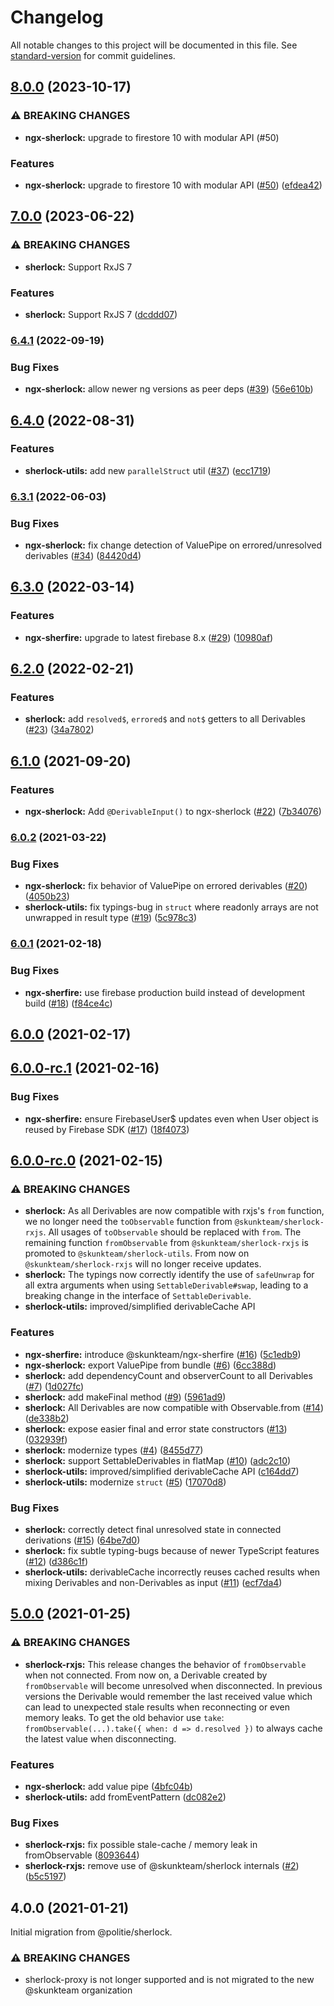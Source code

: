 # Changelog

All notable changes to this project will be documented in this file. See [standard-version](https://github.com/conventional-changelog/standard-version) for commit guidelines.

## [8.0.0](https://github.com/skunkteam/sherlock/compare/v7.0.0...v8.0.0) (2023-10-17)

### ⚠ BREAKING CHANGES

-   **ngx-sherlock:** upgrade to firestore 10 with modular API (#50)

### Features

-   **ngx-sherlock:** upgrade to firestore 10 with modular API ([#50](https://github.com/skunkteam/sherlock/issues/50)) ([efdea42](https://github.com/skunkteam/sherlock/commit/efdea424854b2881a5a69deb47de5f281af9739c))

## [7.0.0](https://github.com/skunkteam/sherlock/compare/v6.4.1...v7.0.0) (2023-06-22)

### ⚠ BREAKING CHANGES

-   **sherlock:** Support RxJS 7

### Features

-   **sherlock:** Support RxJS 7 ([dcddd07](https://github.com/skunkteam/sherlock/commit/dcddd074bef612b42b67aa34ed82fa28f238d344))

### [6.4.1](https://github.com/skunkteam/sherlock/compare/v6.4.0...v6.4.1) (2022-09-19)

### Bug Fixes

-   **ngx-sherlock:** allow newer ng versions as peer deps ([#39](https://github.com/skunkteam/sherlock/issues/39)) ([56e610b](https://github.com/skunkteam/sherlock/commit/56e610bbf29e718418e1b4f77f7a6b6f837519c4))

## [6.4.0](https://github.com/skunkteam/sherlock/compare/v6.3.1...v6.4.0) (2022-08-31)

### Features

-   **sherlock-utils:** add new `parallelStruct` util ([#37](https://github.com/skunkteam/sherlock/issues/37)) ([ecc1719](https://github.com/skunkteam/sherlock/commit/ecc1719ec006756c13d93a205edeb31d8d92b852))

### [6.3.1](https://github.com/skunkteam/sherlock/compare/v6.3.0...v6.3.1) (2022-06-03)

### Bug Fixes

-   **ngx-sherlock:** fix change detection of ValuePipe on errored/unresolved derivables ([#34](https://github.com/skunkteam/sherlock/issues/34)) ([84420d4](https://github.com/skunkteam/sherlock/commit/84420d450e3e82239f739fe21559dec84e6cf8ea))

## [6.3.0](https://github.com/skunkteam/sherlock/compare/v6.2.0...v6.3.0) (2022-03-14)

### Features

-   **ngx-sherfire:** upgrade to latest firebase 8.x ([#29](https://github.com/skunkteam/sherlock/issues/29)) ([10980af](https://github.com/skunkteam/sherlock/commit/10980afac850602c6e35dc8dd136c4a1cfc1148f))

## [6.2.0](https://github.com/skunkteam/sherlock/compare/v6.1.0...v6.2.0) (2022-02-21)

### Features

-   **sherlock:** add `resolved$`, `errored$` and `not$` getters to all Derivables ([#23](https://github.com/skunkteam/sherlock/issues/23)) ([34a7802](https://github.com/skunkteam/sherlock/commit/34a780239d5eb5d94a0d4223b4b86019218b2884))

## [6.1.0](https://github.com/skunkteam/sherlock/compare/v6.0.2...v6.1.0) (2021-09-20)

### Features

-   **ngx-sherlock:** Add `@DerivableInput()` to ngx-sherlock ([#22](https://github.com/skunkteam/sherlock/issues/22)) ([7b34076](https://github.com/skunkteam/sherlock/commit/7b34076e198d9bf31e9706fe60c1b9db66db722e))

### [6.0.2](https://github.com/skunkteam/sherlock/compare/v6.0.1...v6.0.2) (2021-03-22)

### Bug Fixes

-   **ngx-sherlock:** fix behavior of ValuePipe on errored derivables ([#20](https://github.com/skunkteam/sherlock/issues/20)) ([4050b23](https://github.com/skunkteam/sherlock/commit/4050b2388224389453786738140b9db95382b37e))
-   **sherlock-utils:** fix typings-bug in `struct` where readonly arrays are not unwrapped in result type ([#19](https://github.com/skunkteam/sherlock/issues/19)) ([5c978c3](https://github.com/skunkteam/sherlock/commit/5c978c36f4b8860787e6022a2b451746ab5aff69))

### [6.0.1](https://github.com/skunkteam/sherlock/compare/v6.0.0...v6.0.1) (2021-02-18)

### Bug Fixes

-   **ngx-sherfire:** use firebase production build instead of development build ([#18](https://github.com/skunkteam/sherlock/issues/18)) ([f84ce4c](https://github.com/skunkteam/sherlock/commit/f84ce4c785430a4f68173e542db671b5b851320c))

## [6.0.0](https://github.com/skunkteam/sherlock/compare/v6.0.0-rc.1...v6.0.0) (2021-02-17)

## [6.0.0-rc.1](https://github.com/skunkteam/sherlock/compare/v6.0.0-rc.0...v6.0.0-rc.1) (2021-02-16)

### Bug Fixes

-   **ngx-sherfire:** ensure FirebaseUser$ updates even when User object is reused by Firebase SDK ([#17](https://github.com/skunkteam/sherlock/issues/17)) ([18f4073](https://github.com/skunkteam/sherlock/commit/18f407374af766e4c76a9327167316fad403f5c9))

## [6.0.0-rc.0](https://github.com/skunkteam/sherlock/compare/v5.0.0...v6.0.0-rc.0) (2021-02-15)

### ⚠ BREAKING CHANGES

-   **sherlock:** As all Derivables are now compatible with rxjs's `from` function, we no longer need the `toObservable` function from `@skunkteam/sherlock-rxjs`. All usages of `toObservable` should be replaced with `from`. The remaining function `fromObservable` from `@skunkteam/sherlock-rxjs` is promoted to `@skunkteam/sherlock-utils`. From now on `@skunkteam/sherlock-rxjs` will no longer receive updates.
-   **sherlock:** The typings now correctly identify the use of `safeUnwrap` for all extra arguments when using `SettableDerivable#swap`, leading to a breaking change in the interface of `SettableDerivable`.
-   **sherlock-utils:** improved/simplified derivableCache API

### Features

-   **ngx-sherfire:** introduce @skunkteam/ngx-sherfire ([#16](https://github.com/skunkteam/sherlock/issues/16)) ([5c1edb9](https://github.com/skunkteam/sherlock/commit/5c1edb9ce2b830c8fa8607a4a07fdaf9fb652ad1))
-   **ngx-sherlock:** export ValuePipe from bundle ([#6](https://github.com/skunkteam/sherlock/issues/6)) ([6cc388d](https://github.com/skunkteam/sherlock/commit/6cc388d9a836b9244fcea23b9ab621b1b21fd6c7))
-   **sherlock:** add dependencyCount and observerCount to all Derivables ([#7](https://github.com/skunkteam/sherlock/issues/7)) ([1d027fc](https://github.com/skunkteam/sherlock/commit/1d027fc163dbf95ee0b8305cb673f1473b42b4e7))
-   **sherlock:** add makeFinal method ([#9](https://github.com/skunkteam/sherlock/issues/9)) ([5961ad9](https://github.com/skunkteam/sherlock/commit/5961ad90cb4ea10f2a52b80e6d45cf558f215cbf))
-   **sherlock:** All Derivables are now compatible with Observable.from ([#14](https://github.com/skunkteam/sherlock/issues/14)) ([de338b2](https://github.com/skunkteam/sherlock/commit/de338b26f0a10de3197f86d5e74be8fca3587fba))
-   **sherlock:** expose easier final and error state constructors ([#13](https://github.com/skunkteam/sherlock/issues/13)) ([032939f](https://github.com/skunkteam/sherlock/commit/032939fc0996436206cc91dbb46a9395b66b44d7))
-   **sherlock:** modernize types ([#4](https://github.com/skunkteam/sherlock/issues/4)) ([8455d77](https://github.com/skunkteam/sherlock/commit/8455d77aea9dc7e593614c2227554093278c8f64))
-   **sherlock:** support SettableDerivables in flatMap ([#10](https://github.com/skunkteam/sherlock/issues/10)) ([adc2c10](https://github.com/skunkteam/sherlock/commit/adc2c10f5872a62672cb0e60c7944be569d41e5d))
-   **sherlock-utils:** improved/simplified derivableCache API ([c164dd7](https://github.com/skunkteam/sherlock/commit/c164dd7e6dbd1c3413f9ec3f5a948176fc9c7da2))
-   **sherlock-utils:** modernize `struct` ([#5](https://github.com/skunkteam/sherlock/issues/5)) ([17070d8](https://github.com/skunkteam/sherlock/commit/17070d8a439c8be940d013023d18086facf89fc3))

### Bug Fixes

-   **sherlock:** correctly detect final unresolved state in connected derivations ([#15](https://github.com/skunkteam/sherlock/issues/15)) ([64be7d0](https://github.com/skunkteam/sherlock/commit/64be7d05854770b4a324a91f43680fdc3a5a9fe5))
-   **sherlock:** fix subtle typing-bugs because of newer TypeScript features ([#12](https://github.com/skunkteam/sherlock/issues/12)) ([d386c1f](https://github.com/skunkteam/sherlock/commit/d386c1fe8e09bc3d274f891bbd028be09e0d606f))
-   **sherlock-utils:** derivableCache incorrectly reuses cached results when mixing Derivables and non-Derivables as input ([#11](https://github.com/skunkteam/sherlock/issues/11)) ([ecf7da4](https://github.com/skunkteam/sherlock/commit/ecf7da41c82267d2b61f1c26c85751b9249ee62c))

## [5.0.0](https://github.com/skunkteam/sherlock/compare/v4.0.0...v5.0.0) (2021-01-25)

### ⚠ BREAKING CHANGES

-   **sherlock-rxjs:** This release changes the behavior of `fromObservable` when not connected. From now on, a Derivable created by `fromObservable` will become unresolved when disconnected. In previous versions the Derivable would remember the last received value which can lead to unexpected stale results when reconnecting or even memory leaks. To get the old behavior use `take`: `fromObservable(...).take({ when: d => d.resolved })` to always cache the latest value when disconnecting.

### Features

-   **ngx-sherlock:** add value pipe ([4bfc04b](https://github.com/skunkteam/sherlock/commit/4bfc04b09cc199f82863691621f69c130f3407e3))
-   **sherlock-utils:** add fromEventPattern ([dc082e2](https://github.com/skunkteam/sherlock/commit/dc082e236072f356adce5da994c72cb5ec342cd3))

### Bug Fixes

-   **sherlock-rxjs:** fix possible stale-cache / memory leak in fromObservable ([8093644](https://github.com/skunkteam/sherlock/commit/8093644220e6f7a12e8aff89ab9d4ad5f991a391))
-   **sherlock-rxjs:** remove use of @skunkteam/sherlock internals ([#2](https://github.com/skunkteam/sherlock/issues/2)) ([b5c5197](https://github.com/skunkteam/sherlock/commit/b5c5197ccb482047059ddba0aae171971e47781c))

## 4.0.0 (2021-01-21)

Initial migration from @politie/sherlock.

### ⚠ BREAKING CHANGES

-   sherlock-proxy is not longer supported and is not migrated to the new @skunkteam organization
